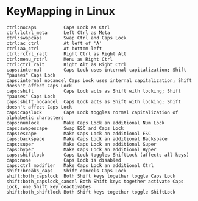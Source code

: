   
KeyMapping in Linux
===================

    ctrl:nocaps          Caps Lock as Ctrl
    ctrl:lctrl_meta      Left Ctrl as Meta
    ctrl:swapcaps        Swap Ctrl and Caps Lock
    ctrl:ac_ctrl         At left of 'A'
    ctrl:aa_ctrl         At bottom left
    ctrl:rctrl_ralt      Right Ctrl as Right Alt
    ctrl:menu_rctrl      Menu as Right Ctrl
    ctrl:ctrl_ralt       Right Alt as Right Ctrl
    caps:internal        Caps Lock uses internal capitalization; Shift "pauses" Caps Lock
    caps:internal_nocancel Caps Lock uses internal capitalization; Shift doesn't affect Caps Lock
    caps:shift           Caps Lock acts as Shift with locking; Shift "pauses" Caps Lock
    caps:shift_nocancel  Caps Lock acts as Shift with locking; Shift doesn't affect Caps Lock
    caps:capslock        Caps Lock toggles normal capitalization of alphabetic characters
    caps:numlock         Make Caps Lock an additional Num Lock
    caps:swapescape      Swap ESC and Caps Lock
    caps:escape          Make Caps Lock an additional ESC
    caps:backspace       Make Caps Lock an additional Backspace
    caps:super           Make Caps Lock an additional Super
    caps:hyper           Make Caps Lock an additional Hyper
    caps:shiftlock       Caps Lock toggles ShiftLock (affects all keys)
    caps:none            Caps Lock is disabled
    caps:ctrl_modifier   Make Caps Lock an additional Ctrl
    shift:breaks_caps    Shift cancels Caps Lock
    shift:both_capslock  Both Shift keys together toggle Caps Lock
    shift:both_capslock_cancel Both Shift keys together activate Caps Lock, one Shift key deactivates
    shift:both_shiftlock Both Shift keys together toggle ShiftLock
